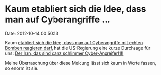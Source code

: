 Kaum etabliert sich die Idee, dass man auf Cyberangriffe \...
=============================================================

Date: 2012-10-14 00:50:13

Kaum [etabliert sich die Idee, dass man auf Cyberangriffe mit echten
Bomben reagieren darf](/?ts=ae86a09a), hat die US-Regierung eine kurze
Durchsage für uns: [Der Iran, das sind ganz schlimmer
Cyber-Angreifer!1!!](http://online.wsj.com/article/SB10000872396390444657804578052931555576700.html)

Meine Überraschung über diese Meldung lässt sich kaum in Worte fassen,
so enorm ist sie.

